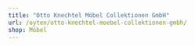 ```yaml
---
title: "Otto Knechtel Möbel Collektionen GmbH"
url: /oyten/otto-knechtel-moebel-collektionen-gmbh/
shop: Möbel
---
```

